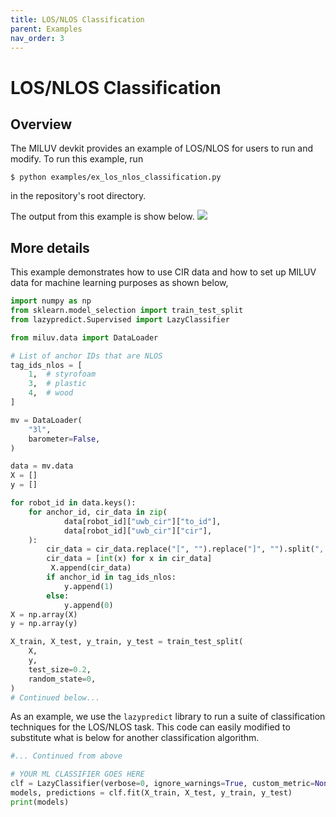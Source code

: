 ```yaml
---
title: LOS/NLOS Classification
parent: Examples
nav_order: 3
---
```


# LOS/NLOS Classification
## Overview
The MILUV devkit provides an example of LOS/NLOS for users to run and modify. To run this example, run
```
$ python examples/ex_los_nlos_classification.py
```
in the repository's root directory.

The output from this example is show below.
![](https://github.com/ndahdah/miluv_wiki/blob/main/doc/_static/lazy_classifier_results.png)

## More details
This example demonstrates how to use CIR data and how to set up MILUV data for machine learning purposes as shown below,
```py
import numpy as np
from sklearn.model_selection import train_test_split
from lazypredict.Supervised import LazyClassifier

from miluv.data import DataLoader

# List of anchor IDs that are NLOS
tag_ids_nlos = [
    1,  # styrofoam
    3,  # plastic
    4,  # wood
]

mv = DataLoader(
    "3l",
    barometer=False,
)

data = mv.data
X = []
y = []

for robot_id in data.keys():
    for anchor_id, cir_data in zip(
            data[robot_id]["uwb_cir"]["to_id"],
            data[robot_id]["uwb_cir"]["cir"],
    ):
        cir_data = cir_data.replace("[", "").replace("]", "").split(", ")
        cir_data = [int(x) for x in cir_data]
         X.append(cir_data)
        if anchor_id in tag_ids_nlos:
            y.append(1)
        else:
            y.append(0)
X = np.array(X)
y = np.array(y)

X_train, X_test, y_train, y_test = train_test_split(
    X,
    y,
    test_size=0.2,
    random_state=0,
)
# Continued below...
```

As an example, we use the `lazypredict` library to run a suite of classification techniques for the LOS/NLOS task. This code can easily modified to substitute what is below for another classification algorithm.
```py
#... Continued from above

# YOUR ML CLASSIFIER GOES HERE
clf = LazyClassifier(verbose=0, ignore_warnings=True, custom_metric=None)
models, predictions = clf.fit(X_train, X_test, y_train, y_test)
print(models)
```
